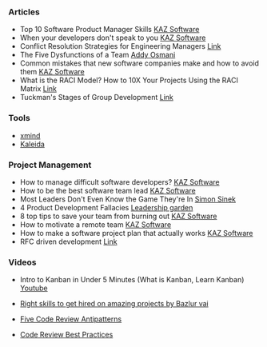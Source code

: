 ### Articles

- Top 10 Software Product Manager Skills [KAZ Software](https://kaz.com.bd/blog/2020/2/24/top-10-software-product-manager-skills)
- When your developers don't speak to you [KAZ Software](https://kaz.com.bd/blog/2020/1/14/when-your-developers-dont-speak-to-you)
- Conflict Resolution Strategies for Engineering Managers [Link](https://hybridhacker.email/p/conflict-resolution-strategies-in-engineering)
- The Five Dysfunctions of a Team [Addy Osmani](https://www.linkedin.com/feed/update/urn:li:activity:7000540911050907648/)
- Common mistakes that new software companies make and how to avoid them [KAZ Software](https://kaz.com.bd/blog/common-mistakes-that-new-software-companies-make-and-how-to-avoid-them)
- What is the RACI Model? How to 10X Your Projects Using the RACI Matrix [Link](https://monday.com/blog/project-management/raci-model/)
- Tuckman's Stages of Group Development [Link](https://www.wcupa.edu/coral/tuckmanStagesGroupDelvelopment.aspx)

### Tools
- [xmind](https://xmind.com/)
- [Kaleida](https://www.kaleida.team/)

### Project Management

- How to manage difficult software developers? [KAZ Software](https://kaz.com.bd/blog/2020/3/5/how-to-manage-difficult-software-developers)
- How to be the best software team lead [KAZ Software](https://kaz.com.bd/blog/2020/2/28/how-to-be-the-best-software-team-lead)
- Most Leaders Don't Even Know the Game They're In [Simon Sinek](https://youtu.be/RyTQ5-SQYTo?si=39hIUgZ95QkrGsZj)
- 4 Product Development Fallacies [Leadership garden](https://leadership.garden/product-development-fallacies/)
- 8 top tips to save your team from burning out [KAZ Software](https://kaz.com.bd/blog/2020/1/17/how-to-save-your-team-from-burning-out)
- How to motivate a remote team [KAZ Software](https://kaz.com.bd/blog/2021/11/16/how-to-motivate-a-remote-team)
- How to make a software project plan that actually works [KAZ Software](https://kaz.com.bd/blog/2021/11/17/how-to-make-a-software-project-plan-that-actually-works)
- RFC driven development [Link](https://engineering-management.space/post/rfc-driven-development/)

### Videos 
- Intro to Kanban in Under 5 Minutes (What is Kanban, Learn Kanban) [Youtube](https://youtu.be/R8dYLbJiTUE?si=Qd3ayJAICdR6HNcH)

- [Right skills to get hired on amazing projects by Bazlur vai](https://www.linkedin.com/pulse/right-skills-get-hired-amazing-projects-a-n-m-bazlur-rahman/)
- [Five Code Review Antipatterns](https://blogs.oracle.com/javamagazine/post/five-code-review-antipatterns)
- [Code Review Best Practices](https://trishagee.github.io/post/code_review_best_practices/)